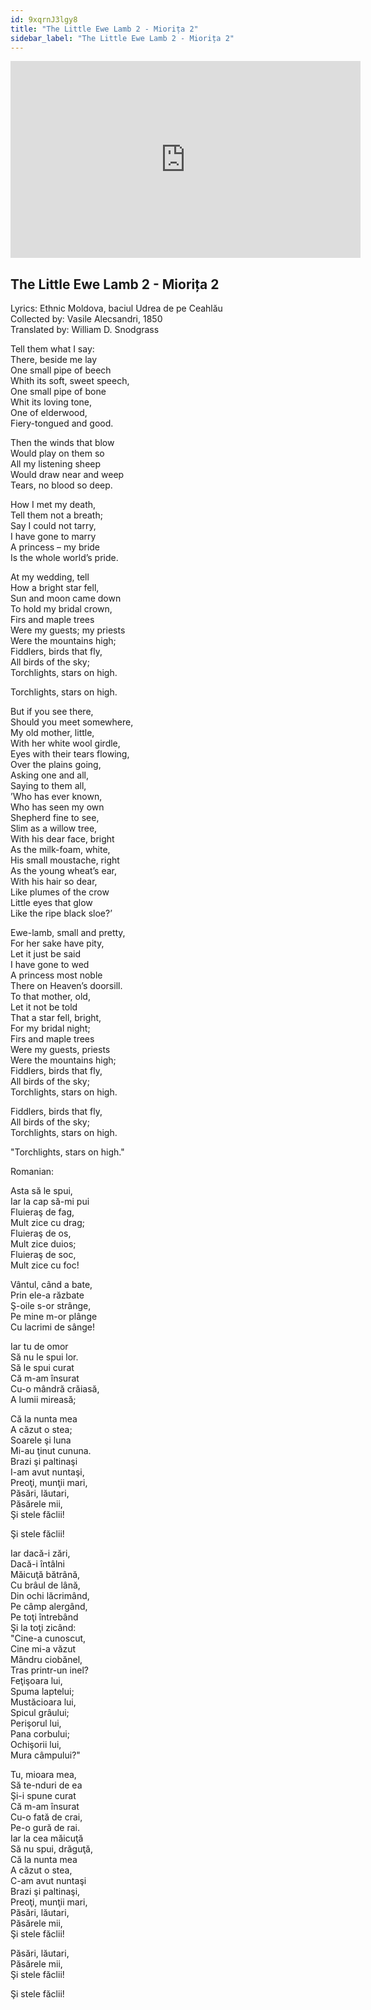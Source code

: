 ```yaml
---
id: 9xqrnJ3lgy8
title: "The Little Ewe Lamb 2 - Miorița 2"
sidebar_label: "The Little Ewe Lamb 2 - Miorița 2"
---
```


<div class="video-float-container">
  <iframe
    width="560"
    height="315"
    src="https://www.youtube.com/embed/9xqrnJ3lgy8"
    title="YouTube video player"
    frameborder="0"
    allow="accelerometer; autoplay; clipboard-write; encrypted-media; gyroscope; picture-in-picture; web-share"
    referrerpolicy="strict-origin-when-cross-origin"
    allowfullscreen
  ></iframe>
</div>

## The Little Ewe Lamb 2 - Miorița 2

Lyrics: Ethnic Moldova, baciul Udrea de pe Ceahlău  
Collected by: Vasile Alecsandri, 1850  
Translated by: William D. Snodgrass

Tell them what I say:  
There, beside me lay  
One small pipe of beech  
Whith its soft, sweet speech,  
One small pipe of bone  
Whit its loving tone,  
One of elderwood,  
Fiery-tongued and good.

Then the winds that blow  
Would play on them so  
All my listening sheep  
Would draw near and weep  
Tears, no blood so deep.

How I met my death,  
Tell them not a breath;  
Say I could not tarry,  
I have gone to marry  
A princess – my bride  
Is the whole world’s pride.

At my wedding, tell  
How a bright star fell,  
Sun and moon came down  
To hold my bridal crown,  
Firs and maple trees  
Were my guests; my priests  
Were the mountains high;  
Fiddlers, birds that fly,  
All birds of the sky;  
Torchlights, stars on high.

Torchlights, stars on high.

But if you see there,  
Should you meet somewhere,  
My old mother, little,  
With her white wool girdle,  
Eyes with their tears flowing,  
Over the plains going,  
Asking one and all,  
Saying to them all,  
’Who has ever known,  
Who has seen my own  
Shepherd fine to see,  
Slim as a willow tree,  
With his dear face, bright  
As the milk-foam, white,  
His small moustache, right  
As the young wheat’s ear,  
With his hair so dear,  
Like plumes of the crow  
Little eyes that glow  
Like the ripe black sloe?’

Ewe-lamb, small and pretty,  
For her sake have pity,  
Let it just be said  
I have gone to wed  
A princess most noble  
There on Heaven’s doorsill.  
To that mother, old,  
Let it not be told  
That a star fell, bright,  
For my bridal night;  
Firs and maple trees  
Were my guests, priests  
Were the mountains high;  
Fiddlers, birds that fly,  
All birds of the sky;  
Torchlights, stars on high.

Fiddlers, birds that fly,  
All birds of the sky;  
Torchlights, stars on high.

"Torchlights, stars on high."

Romanian:

Asta să le spui,  
Iar la cap să-mi pui  
Fluieraş de fag,  
Mult zice cu drag;  
Fluieraş de os,  
Mult zice duios;  
Fluieraş de soc,  
Mult zice cu foc!

Vântul, când a bate,  
Prin ele-a răzbate  
Ş-oile s-or strânge,  
Pe mine m-or plânge  
Cu lacrimi de sânge!

Iar tu de omor  
Să nu le spui lor.  
Să le spui curat  
Că m-am însurat  
Cu-o mândră crăiasă,  
A lumii mireasă;

Că la nunta mea  
A căzut o stea;  
Soarele şi luna  
Mi-au ţinut cununa.  
Brazi şi paltinaşi  
I-am avut nuntaşi,  
Preoţi, munţii mari,  
Păsări, lăutari,  
Păsărele mii,  
Şi stele făclii!

Şi stele făclii!

Iar dacă-i zări,  
Dacă-i întâlni  
Măicuţă bătrână,  
Cu brâul de lână,  
Din ochi lăcrimând,  
Pe câmp alergând,  
Pe toţi întrebând  
Şi la toţi zicând:  
"Cine-a cunoscut,  
Cine mi-a văzut  
Mândru ciobănel,  
Tras printr-un inel?  
Feţişoara lui,  
Spuma laptelui;  
Mustăcioara lui,  
Spicul grâului;  
Perişorul lui,  
Pana corbului;  
Ochişorii lui,  
Mura câmpului?"

Tu, mioara mea,  
Să te-nduri de ea  
Şi-i spune curat  
Că m-am însurat  
Cu-o fată de crai,  
Pe-o gură de rai.  
Iar la cea măicuţă  
Să nu spui, drăguţă,  
Că la nunta mea  
A căzut o stea,  
C-am avut nuntaşi  
Brazi şi paltinaşi,  
Preoţi, munţii mari,  
Păsări, lăutari,  
Păsărele mii,  
Şi stele făclii!

Păsări, lăutari,  
Păsărele mii,  
Şi stele făclii!

Şi stele făclii!
